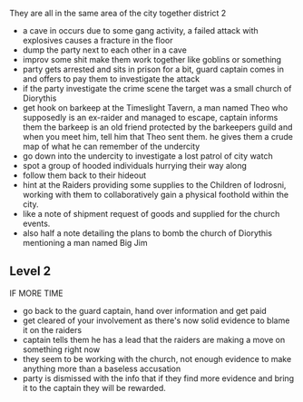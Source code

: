 They are all in the same area of the city together district 2

- a cave in occurs due to some gang activity, a failed attack with explosives causes a fracture in the floor
- dump the party next to each other in a cave
- improv some shit make them work together like goblins or something
- party gets arrested and sits in prison for a bit, guard captain comes in and offers to pay them to investigate the attack
- if the party investigate the crime scene the target was a small church of Diorythis
- get hook on barkeep at the Timeslight Tavern, a man named Theo who supposedly is an ex-raider and managed to escape, captain informs them the barkeep is an old friend protected by the barkeepers guild and when you meet him, tell him that Theo sent them. he gives them a crude map of what he can remember of the undercity
- go down into the undercity to investigate a lost patrol of city watch
- spot a group of hooded individuals hurrying their way along
- follow them back to their hideout
- hint at the Raiders providing some supplies to the Children of Iodrosni, working with them to collaboratively gain a physical foothold within the city.
- like a note of shipment request of goods and supplied for the church events.
- also half a note detailing the plans to bomb the church of Diorythis mentioning a man named Big Jim

## Level 2


IF MORE TIME

- go back to the guard captain, hand over information and get paid
- get cleared of your involvement as there's now solid evidence to blame it on the raiders
- captain tells them he has a lead that the raiders are making a move on something right now
- they seem to be working with the church, not enough evidence to make anything more than a baseless accusation
- party is dismissed with the info that if they find more evidence and bring it to the captain they will be rewarded.